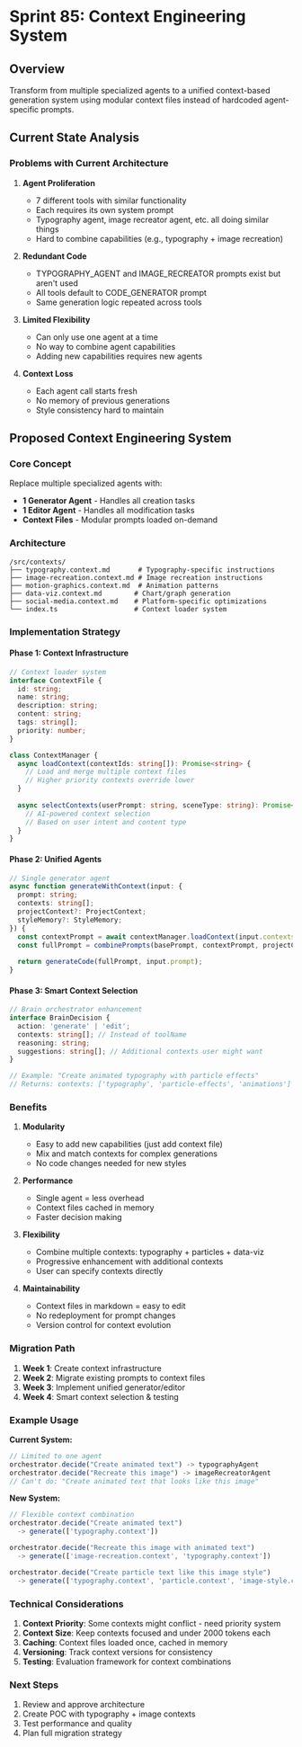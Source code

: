 # Sprint 85: Context Engineering System

## Overview
Transform from multiple specialized agents to a unified context-based generation system using modular context files instead of hardcoded agent-specific prompts.

## Current State Analysis

### Problems with Current Architecture

1. **Agent Proliferation**
   - 7 different tools with similar functionality
   - Each requires its own system prompt
   - Typography agent, image recreator agent, etc. all doing similar things
   - Hard to combine capabilities (e.g., typography + image recreation)

2. **Redundant Code**
   - TYPOGRAPHY_AGENT and IMAGE_RECREATOR prompts exist but aren't used
   - All tools default to CODE_GENERATOR prompt
   - Same generation logic repeated across tools

3. **Limited Flexibility**
   - Can only use one agent at a time
   - No way to combine agent capabilities
   - Adding new capabilities requires new agents

4. **Context Loss**
   - Each agent call starts fresh
   - No memory of previous generations
   - Style consistency hard to maintain

## Proposed Context Engineering System

### Core Concept
Replace multiple specialized agents with:
- **1 Generator Agent** - Handles all creation tasks
- **1 Editor Agent** - Handles all modification tasks
- **Context Files** - Modular prompts loaded on-demand

### Architecture

```
/src/contexts/
├── typography.context.md       # Typography-specific instructions
├── image-recreation.context.md # Image recreation instructions
├── motion-graphics.context.md  # Animation patterns
├── data-viz.context.md        # Chart/graph generation
├── social-media.context.md    # Platform-specific optimizations
└── index.ts                   # Context loader system
```

### Implementation Strategy

#### Phase 1: Context Infrastructure
```typescript
// Context loader system
interface ContextFile {
  id: string;
  name: string;
  description: string;
  content: string;
  tags: string[];
  priority: number;
}

class ContextManager {
  async loadContext(contextIds: string[]): Promise<string> {
    // Load and merge multiple context files
    // Higher priority contexts override lower
  }
  
  async selectContexts(userPrompt: string, sceneType: string): Promise<string[]> {
    // AI-powered context selection
    // Based on user intent and content type
  }
}
```

#### Phase 2: Unified Agents

```typescript
// Single generator agent
async function generateWithContext(input: {
  prompt: string;
  contexts: string[];
  projectContext?: ProjectContext;
  styleMemory?: StyleMemory;
}) {
  const contextPrompt = await contextManager.loadContext(input.contexts);
  const fullPrompt = combinePrompts(basePrompt, contextPrompt, projectContext);
  
  return generateCode(fullPrompt, input.prompt);
}
```

#### Phase 3: Smart Context Selection

```typescript
// Brain orchestrator enhancement
interface BrainDecision {
  action: 'generate' | 'edit';
  contexts: string[]; // Instead of toolName
  reasoning: string;
  suggestions: string[]; // Additional contexts user might want
}

// Example: "Create animated typography with particle effects"
// Returns: contexts: ['typography', 'particle-effects', 'animations']
```

### Benefits

1. **Modularity**
   - Easy to add new capabilities (just add context file)
   - Mix and match contexts for complex generations
   - No code changes needed for new styles

2. **Performance**
   - Single agent = less overhead
   - Context files cached in memory
   - Faster decision making

3. **Flexibility**
   - Combine multiple contexts: typography + particles + data-viz
   - Progressive enhancement with additional contexts
   - User can specify contexts directly

4. **Maintainability**
   - Context files in markdown = easy to edit
   - No redeployment for prompt changes
   - Version control for context evolution

### Migration Path

1. **Week 1**: Create context infrastructure
2. **Week 2**: Migrate existing prompts to context files
3. **Week 3**: Implement unified generator/editor
4. **Week 4**: Smart context selection & testing

### Example Usage

**Current System:**
```typescript
// Limited to one agent
orchestrator.decide("Create animated text") -> typographyAgent
orchestrator.decide("Recreate this image") -> imageRecreatorAgent
// Can't do: "Create animated text that looks like this image"
```

**New System:**
```typescript
// Flexible context combination
orchestrator.decide("Create animated text") 
  -> generate(['typography.context'])

orchestrator.decide("Recreate this image with animated text") 
  -> generate(['image-recreation.context', 'typography.context'])

orchestrator.decide("Create particle text like this image style")
  -> generate(['typography.context', 'particle.context', 'image-style.context'])
```

### Technical Considerations

1. **Context Priority**: Some contexts might conflict - need priority system
2. **Context Size**: Keep contexts focused and under 2000 tokens each
3. **Caching**: Context files loaded once, cached in memory
4. **Versioning**: Track context versions for consistency
5. **Testing**: Evaluation framework for context combinations

### Next Steps

1. Review and approve architecture
2. Create POC with typography + image contexts
3. Test performance and quality
4. Plan full migration strategy